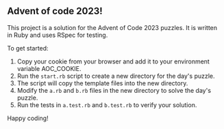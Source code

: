 ## Advent of code 2023!

This project is a solution for the Advent of Code 2023 puzzles. It is written in Ruby and uses RSpec for testing.

To get started:
1. Copy your cookie from your browser and add it to your environment variable AOC_COOKIE.
2. Run the `start.rb` script to create a new directory for the day's puzzle.
3. The script will copy the template files into the new directory.
4. Modify the `a.rb` and `b.rb` files in the new directory to solve the day's puzzle.
5. Run the tests in `a.test.rb` and `b.test.rb` to verify your solution.

Happy coding!
